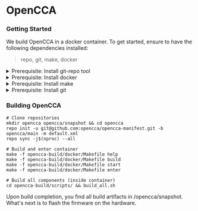 # OpenCCA


### Getting Started

We build OpenCCA in a docker container. To get started, ensure to have the following
dependencies installed:

 > repo, git, make, docker

<details>
<summary>Prerequisite: Install git-repo tool</summary>

For installation methods see https://gerrit.googlesource.com/git-repo

```sh
# Manual installation:

mkdir -p ~/.bin
PATH="${HOME}/.bin:${PATH}"
curl https://storage.googleapis.com/git-repo-downloads/repo > ~/.bin/repo
chmod a+rx ~/.bin/repo
```


</details>  

<details>
<summary>Prerequisite: Install docker</summary>

For installation methods see https://docs.docker.com/engine/install/

```sh
# Docker on Ubuntu

# Add Docker's official GPG key:
sudo apt-get update
sudo apt-get install ca-certificates curl
sudo install -m 0755 -d /etc/apt/keyrings
sudo curl -fsSL https://download.docker.com/linux/ubuntu/gpg -o /etc/apt/keyrings/docker.asc
sudo chmod a+r /etc/apt/keyrings/docker.asc

# Add the repository to Apt sources:
echo \
  "deb [arch=$(dpkg --print-architecture) signed-by=/etc/apt/keyrings/docker.asc] https://download.docker.com/linux/ubuntu \
  $(. /etc/os-release && echo "${UBUNTU_CODENAME:-$VERSION_CODENAME}") stable" | \
  sudo tee /etc/apt/sources.list.d/docker.list > /dev/null
sudo apt-get update


sudo apt-get install docker-ce docker-ce-cli containerd.io \
             docker-buildx-plugin docker-compose-plugin
sudo chmod 777 /var/run/docker.sock
```

Verify installation:

```sh
docker run hello-world
```
</details>  

<details>
<summary>Prerequisite: Install make</summary>

```sh
# On Ubuntu
sudo apt install -y make
```

</details>

<details>
<summary>Prerequisite: Install git</summary>

```sh
# On Ubuntu
sudo apt install -y git
```

</details>



### Building OpenCCA
```
# Clone repositories
mkdir opencca opencca/snapshot && cd opencca
repo init -u git@github.com:opencca/opencca-manifest.git -b opencca/main -m default.xml 
repo sync -j$(nproc) --all

# Build and enter container
make -f opencca-build/docker/Makefile help
make -f opencca-build/docker/Makefile build
make -f opencca-build/docker/Makefile start
make -f opencca-build/docker/Makefile enter

# Build all components (inside container)
cd opencca-build/scripts/ && build_all.sh
```

Upon build completion, you find all build artifacts in /opencca/snapshot.
What's next is to flash the firmware on the hardware.
